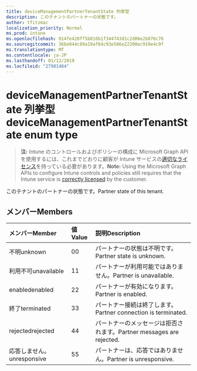 ```yaml
---
title: deviceManagementPartnerTenantState 列挙型
description: このテナントのパートナーの状態です。
author: tfitzmac
localization_priority: Normal
ms.prod: intune
ms.openlocfilehash: 814fe428ff5b016b1f344743d1c2d06e2b076c76
ms.sourcegitcommit: 36be044c89a19af84c93e586e22200ec919e4c9f
ms.translationtype: MT
ms.contentlocale: ja-JP
ms.lasthandoff: 01/12/2019
ms.locfileid: "27981484"
---
```

# <a name="devicemanagementpartnertenantstate-enum-type"></a><span data-ttu-id="109c4-103">deviceManagementPartnerTenantState 列挙型</span><span class="sxs-lookup"><span data-stu-id="109c4-103">deviceManagementPartnerTenantState enum type</span></span>

> <span data-ttu-id="109c4-104">**注:** Intune のコントロールおよびポリシーの構成に Microsoft Graph API を使用するには、これまでどおりに顧客が Intune サービスの[適切なライセンス](https://go.microsoft.com/fwlink/?linkid=839381)を持っている必要があります。</span><span class="sxs-lookup"><span data-stu-id="109c4-104">**Note:** Using the Microsoft Graph APIs to configure Intune controls and policies still requires that the Intune service is [correctly licensed](https://go.microsoft.com/fwlink/?linkid=839381) by the customer.</span></span>

<span data-ttu-id="109c4-105">このテナントのパートナーの状態です。</span><span class="sxs-lookup"><span data-stu-id="109c4-105">Partner state of this tenant.</span></span>
## <a name="members"></a><span data-ttu-id="109c4-106">メンバー</span><span class="sxs-lookup"><span data-stu-id="109c4-106">Members</span></span>
|<span data-ttu-id="109c4-107">メンバー</span><span class="sxs-lookup"><span data-stu-id="109c4-107">Member</span></span>|<span data-ttu-id="109c4-108">値</span><span class="sxs-lookup"><span data-stu-id="109c4-108">Value</span></span>|<span data-ttu-id="109c4-109">説明</span><span class="sxs-lookup"><span data-stu-id="109c4-109">Description</span></span>|
|:---|:---|:---|
|<span data-ttu-id="109c4-110">不明</span><span class="sxs-lookup"><span data-stu-id="109c4-110">unknown</span></span>|<span data-ttu-id="109c4-111">0</span><span class="sxs-lookup"><span data-stu-id="109c4-111">0</span></span>|<span data-ttu-id="109c4-112">パートナーの状態は不明です。</span><span class="sxs-lookup"><span data-stu-id="109c4-112">Partner state is unknown.</span></span>|
|<span data-ttu-id="109c4-113">利用不可</span><span class="sxs-lookup"><span data-stu-id="109c4-113">unavailable</span></span>|<span data-ttu-id="109c4-114">1</span><span class="sxs-lookup"><span data-stu-id="109c4-114">1</span></span>|<span data-ttu-id="109c4-115">パートナーが利用可能ではありません。</span><span class="sxs-lookup"><span data-stu-id="109c4-115">Partner is unavailable.</span></span>|
|<span data-ttu-id="109c4-116">enabled</span><span class="sxs-lookup"><span data-stu-id="109c4-116">enabled</span></span>|<span data-ttu-id="109c4-117">2</span><span class="sxs-lookup"><span data-stu-id="109c4-117">2</span></span>|<span data-ttu-id="109c4-118">パートナーが有効になります。</span><span class="sxs-lookup"><span data-stu-id="109c4-118">Partner is enabled.</span></span>|
|<span data-ttu-id="109c4-119">終了</span><span class="sxs-lookup"><span data-stu-id="109c4-119">terminated</span></span>|<span data-ttu-id="109c4-120">3</span><span class="sxs-lookup"><span data-stu-id="109c4-120">3</span></span>|<span data-ttu-id="109c4-121">パートナー接続は終了します。</span><span class="sxs-lookup"><span data-stu-id="109c4-121">Partner connection is terminated.</span></span>|
|<span data-ttu-id="109c4-122">rejected</span><span class="sxs-lookup"><span data-stu-id="109c4-122">rejected</span></span>|<span data-ttu-id="109c4-123">4</span><span class="sxs-lookup"><span data-stu-id="109c4-123">4</span></span>|<span data-ttu-id="109c4-124">パートナーのメッセージは拒否されます。</span><span class="sxs-lookup"><span data-stu-id="109c4-124">Partner messages are rejected.</span></span>|
|<span data-ttu-id="109c4-125">応答しません。</span><span class="sxs-lookup"><span data-stu-id="109c4-125">unresponsive</span></span>|<span data-ttu-id="109c4-126">5</span><span class="sxs-lookup"><span data-stu-id="109c4-126">5</span></span>|<span data-ttu-id="109c4-127">パートナーは、応答ではありません。</span><span class="sxs-lookup"><span data-stu-id="109c4-127">Partner is unresponsive.</span></span>|



